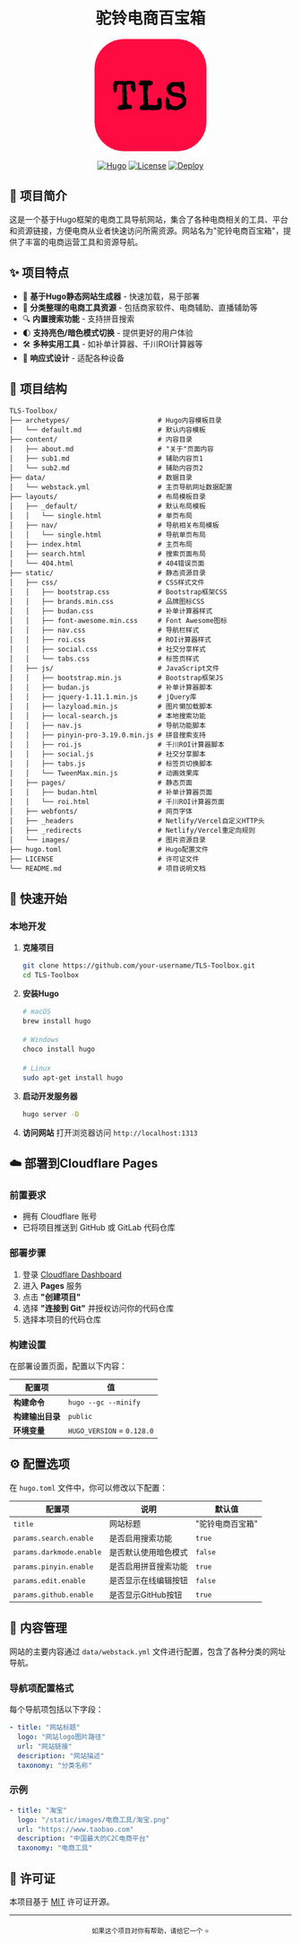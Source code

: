 <div align="center">

# 驼铃电商百宝箱

</div>

<div align="center">
  <img src="/static/images/驼铃标志1.png" alt="驼铃电商百宝箱" width="200" />
  
  [![Hugo](https://img.shields.io/badge/Hugo-0.128.0+-blue.svg)](https://gohugo.io/)
  [![License](https://img.shields.io/badge/License-MIT-green.svg)](LICENSE)
  [![Deploy](https://img.shields.io/badge/Deploy-Cloudflare%20Pages-orange.svg)](https://pages.cloudflare.com/)
</div>

## 📖 项目简介

这是一个基于Hugo框架的电商工具导航网站，集合了各种电商相关的工具、平台和资源链接，方便电商从业者快速访问所需资源。网站名为"驼铃电商百宝箱"，提供了丰富的电商运营工具和资源导航。

## ✨ 项目特点

- 🚀 **基于Hugo静态网站生成器** - 快速加载，易于部署
- 📂 **分类整理的电商工具资源** - 包括商家软件、电商辅助、直播辅助等
- 🔍 **内置搜索功能** - 支持拼音搜索
- 🌓 **支持亮色/暗色模式切换** - 提供更好的用户体验
- 🛠️ **多种实用工具** - 如补单计算器、千川ROI计算器等
- 📱 **响应式设计** - 适配各种设备

## 📁 项目结构

```
TLS-Toolbox/
├── archetypes/                      # Hugo内容模板目录
│   └── default.md                   # 默认内容模板
├── content/                         # 内容目录
│   ├── about.md                     # "关于"页面内容
│   ├── sub1.md                      # 辅助内容页1
│   └── sub2.md                      # 辅助内容页2
├── data/                            # 数据目录
│   └── webstack.yml                 # 主页导航网址数据配置
├── layouts/                         # 布局模板目录
│   ├── _default/                    # 默认布局模板
│   │   └── single.html              # 单页布局
│   ├── nav/                         # 导航相关布局模板
│   │   └── single.html              # 导航单页布局
│   ├── index.html                   # 主页布局
│   ├── search.html                  # 搜索页面布局
│   └── 404.html                     # 404错误页面
├── static/                          # 静态资源目录
│   ├── css/                         # CSS样式文件
│   │   ├── bootstrap.css            # Bootstrap框架CSS
│   │   ├── brands.min.css           # 品牌图标CSS
│   │   ├── budan.css                # 补单计算器样式
│   │   ├── font-awesome.min.css     # Font Awesome图标
│   │   ├── nav.css                  # 导航栏样式
│   │   ├── roi.css                  # ROI计算器样式
│   │   ├── social.css               # 社交分享样式
│   │   └── tabs.css                 # 标签页样式
│   ├── js/                          # JavaScript文件
│   │   ├── bootstrap.min.js         # Bootstrap框架JS
│   │   ├── budan.js                 # 补单计算器脚本
│   │   ├── jquery-1.11.1.min.js     # jQuery库
│   │   ├── lazyload.min.js          # 图片懒加载脚本
│   │   ├── local-search.js          # 本地搜索功能
│   │   ├── nav.js                   # 导航功能脚本
│   │   ├── pinyin-pro-3.19.0.min.js # 拼音搜索支持
│   │   ├── roi.js                   # 千川ROI计算器脚本
│   │   ├── social.js                # 社交分享脚本
│   │   ├── tabs.js                  # 标签页切换脚本
│   │   └── TweenMax.min.js          # 动画效果库
│   ├── pages/                       # 静态页面
│   │   ├── budan.html               # 补单计算器页面
│   │   └── roi.html                 # 千川ROI计算器页面
│   ├── webfonts/                    # 网页字体
│   ├── _headers                     # Netlify/Vercel自定义HTTP头
│   ├── _redirects                   # Netlify/Vercel重定向规则
│   └── images/                      # 图片资源目录
├── hugo.toml                        # Hugo配置文件
├── LICENSE                          # 许可证文件
└── README.md                        # 项目说明文档
```

## 🚀 快速开始

### 本地开发

1. **克隆项目**
   ```bash
   git clone https://github.com/your-username/TLS-Toolbox.git
   cd TLS-Toolbox
   ```

2. **安装Hugo**
   ```bash
   # macOS
   brew install hugo
   
   # Windows
   choco install hugo
   
   # Linux
   sudo apt-get install hugo
   ```

3. **启动开发服务器**
   ```bash
   hugo server -D
   ```

4. **访问网站**
   打开浏览器访问 `http://localhost:1313`

## ☁️ 部署到Cloudflare Pages

### 前置要求

- 拥有 Cloudflare 账号
- 已将项目推送到 GitHub 或 GitLab 代码仓库

### 部署步骤

1. 登录 [Cloudflare Dashboard](https://dash.cloudflare.com/)
2. 进入 **Pages** 服务
3. 点击 **"创建项目"**
4. 选择 **"连接到 Git"** 并授权访问你的代码仓库
5. 选择本项目的代码仓库

### 构建设置

在部署设置页面，配置以下内容：

| 配置项 | 值 |
|--------|-----|
| **构建命令** | `hugo --gc --minify` |
| **构建输出目录** | `public` |
| **环境变量** | `HUGO_VERSION` = `0.128.0` |

## ⚙️ 配置选项

在 `hugo.toml` 文件中，你可以修改以下配置：

| 配置项 | 说明 | 默认值 |
|--------|------|--------|
| `title` | 网站标题 | "驼铃电商百宝箱" |
| `params.search.enable` | 是否启用搜索功能 | `true` |
| `params.darkmode.enable` | 是否默认使用暗色模式 | `false` |
| `params.pinyin.enable` | 是否启用拼音搜索功能 | `true` |
| `params.edit.enable` | 是否显示在线编辑按钮 | `false` |
| `params.github.enable` | 是否显示GitHub按钮 | `true` |

## 📝 内容管理

网站的主要内容通过 `data/webstack.yml` 文件进行配置，包含了各种分类的网址导航。

### 导航项配置格式

每个导航项包括以下字段：

```yaml
- title: "网站标题"
  logo: "网站logo图片路径"
  url: "网站链接"
  description: "网站描述"
  taxonomy: "分类名称"
```

### 示例

```yaml
- title: "淘宝"
  logo: "/static/images/电商工具/淘宝.png"
  url: "https://www.taobao.com"
  description: "中国最大的C2C电商平台"
  taxonomy: "电商工具"
```


## 📄 许可证

本项目基于 [MIT](LICENSE) 许可证开源。

---

<div align="center">
  <sub>如果这个项目对你有帮助，请给它一个 ⭐️</sub>
</div>
